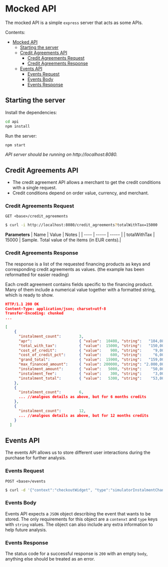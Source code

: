# Mocked API

The mocked API is a simple `express` server that acts as some APIs.

Contents:
- [Mocked API](#mocked-api)
  - [Starting the server](#starting-the-server)
  - [Credit Agreements API](#credit-agreements-api)
    - [Credit Agreements Request](#credit-agreements-request)
    - [Credit Agreements Response](#credit-agreements-response)
  - [Events API](#events-api)
    - [Events Request](#events-request)
    - [Events Body](#events-body)
    - [Events Response](#events-response)

## Starting the server
Install the dependencies:
```bash
cd api
npm install
```
Run the server:
```bash
npm start
```
_API server should be running on http://localhost:8080._


## Credit Agreements API

- The credit agreement API allows a merchant to get the credit conditions with a single request.
- Credit conditions depend on order value, currency, and merchant.

### Credit Agreements Request

`GET <base>/credit_agreements`

```bash
$ curl -i http://localhost:8080/credit_agreements?totalWithTax=15000
```

**Parameters**
| Name | Value | Notes |
| ---- | ----- | ----- |
| totalWithTax | 15000 | Sample. Total value of the items (in EUR cents).|

### Credit Agreements Response

The response is a list of the requested financing products as keys and corresponding credit agreements as values. (the example has been reformatted for easier reading)

Each credit agreement contains fields specific to the financing product. Many of them include a numerical value together with a formatted string, which is ready to show.

```json
HTTP/1.1 200 OK
Content-Type: application/json; charset=utf-8
Transfer-Encoding: chunked
...

[
    {
      "instalment_count":        3,
      "apr":                     { "value":  10408, "string":   "104,08 %" },
      "total_with_tax":          { "value":  15000, "string":   "150,00 €" },
      "cost_of_credit":          { "value":    900, "string":     "9,00 €" },
      "cost_of_credit_pct":      { "value":    600, "string":     "6,00 %" },
      "grand_total":             { "value":  15900, "string":   "159,00 €" },
      "max_financed_amount":     { "value": 200000, "string": "2.000,00 €" },
      "instalment_amount":       { "value":   5000, "string":    "50,00 €" },
      "instalment_fee":          { "value":    300, "string":     "3,00 €" },
      "instalment_total":        { "value":   5300, "string":    "53,00 €" },
    },
    {
      "instalment_count":        6,
      ... //analgous details as above, but for 6 months credits
    },
    {
      "instalment_count":        12,
      ... //analgous details as above, but for 12 months credits
    }
  ]
```

## Events API

The events API allows us to store different user interactions during the purchase for further analysis.

### Events Request
`POST <base>/events`

```bash
$ curl -d '{"context":"checkoutWidget", "type":"simulatorInstalmentChanged", "selectedInstalment": 12}' -H "Content-Type: application/json" -X POST http://localhost:8080/events
```

### Events Body

Events API expects a `JSON` object describing the event that wants to be stored. The only requirements for this object are a `contenxt` and `type` keys with `string` values. The object can also include any extra information to help future analysis.

### Events Response

The status code for a successful response is `200` with an empty `body`, anything else should be treated as an error.
